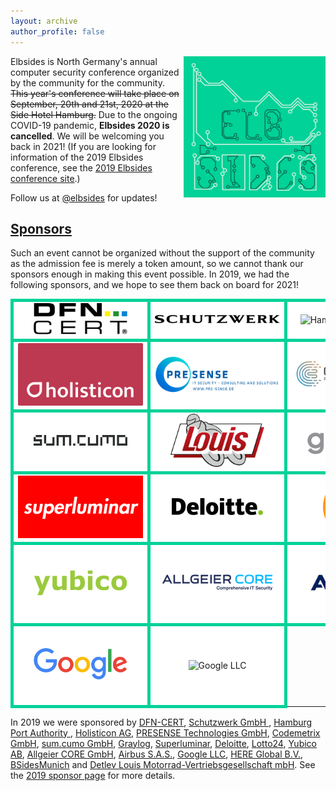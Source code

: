 ```yaml
---
layout: archive
author_profile: false
---
```


<img src="/assets/images/elbsides_teaser_500x500.png" align="right" width="45%" >


Elbsides is North Germany's annual computer security conference
organized by the community for the
community. ~~This year's conference will
take place on September, 20th and 21st, 2020 at the
Side Hotel Hamburg.~~ Due to the ongoing COVID-19 pandemic, **Elbsides
2020 is cancelled**. We will be welcoming you back in 2021! (If you are looking
for information of the 2019 Elbsides conference, see the
[2019 Elbsides conference site](https://2019.elbsides.de).)
      
Follow us at [@elbsides](https://twitter.com/elbsides) for updates!

## [Sponsors](https://2019.elbsides.de/sponsors.html) ##

Such an event cannot be organized without the support of the community
as the admission fee is merely a token amount, so we cannot thank our
sponsors enough in making this event possible. In 2019, we had the
following sponsors, and we hope to see them back on board for 2021!

<table>
		<tr>
			<td style="background-color: white; border: 5px solid #00d298; text-align: center; min-width:200px;">
				<img src="assets/images/dfn-cert.png" alt="DFN-CERT Services GmbH" width="150px" />
			</td>
			<td style="background-color: white; border: 5px solid #00d298; text-align: center; min-width:200px">
				<img src="assets/images/Schutzwerk_Logo_RZ.png" alt="Schutzwerk	GmbH" width="200px"/>
			</td>
			<td style="background-color: white; border: 5px solid #00d298; text-align: center; min-width:200px">
				<img src="assets/images/HPA_Logo_CMYK_mit_Schutzzone_halbes_H.jpg" alt="Hamburg Port Authority" width="180px"/>
			</td>
		</tr>
		<tr>
			<td style="background-color: white; border: 5px solid #00d298; text-align: center; min-width:200px;">
				<img src="assets/images/Holisticon-logo2016-white-on-sunrise-cmyk.png" alt="Holisticon" width="200px" />
			</td>
			<td style="background-color: white; border: 5px solid #00d298; text-align: center; min-width:200px;">
				<img src="assets/images/Logo_Presense_EN_rgb_blue_www.png" alt="PRESENSE Technologies GmbH" width="200px" />
			</td>
			<td style="background-color: white; border: 5px solid #00d298; text-align: center; min-width:200px">
				<img src="assets/images/codemetrix-logo.jpeg" alt="Codemetrix GmbH" width="200px" />
			</td>
		</tr>
		<tr>
			<td style="background-color: white; border: 5px solid #00d298; text-align: center; min-width:200px;">
				<img src="assets/images/sum.cumo-logo.png" alt="sum.cumo GmbH" width="150px" />
			</td>
			<td style="background-color: white; border: 5px solid #00d298; text-align: center; min-width:200px">
				<img src="assets/images/louis-logo.png" alt="Louis" width="150px" />
			</td>
			<td style="background-color: white; border: 5px solid #00d298; text-align: center; min-width:200px;">
				<img src="assets/images/Graylog_Logo_FINAL_color.png" alt="Graylog" width="150px" />
			</td>
		</tr>
		<tr>
			<td style="background-color: white; border: 5px solid #00d298; text-align: center; min-width:200px;">
				<img src="assets/images/Superluminar-400px.png" alt="Superluminar" width="200px" />
			</td>
			<td style="background-color: white; border: 5px solid #00d298; text-align: center; min-width:200px;">
				<img src="assets/images/Deloitte-200px.png" alt="Deloitte" width="200px" />
			</td>
			<td style="background-color: white; border: 5px solid #00d298; text-align: center; min-width:200px;">
				<img src="assets/images/L24_Logo_Hoch_rgb_neg_200px.png" alt="Lotto24" width="100px" />
			</td>
		</tr>
		<tr>
			<td style="background-color: white; border: 5px solid #00d298; text-align: center; min-width:200px; height:120px">
				<img src="assets/images/Yubico_Logo_Big.png"	alt="Yubico AB" width="150px" />
			</td>
			<td style="background-color: white; border: 5px solid #00d298; text-align: center; min-width:200px; height:120px">
				<img src="assets/images/Allgeier-CORE-With-Claim-200px.png" alt="Allgeier CORE GmbH" width="200px" />
			</td>
			<td style="background-color: white; border: 5px solid #00d298; text-align: center; min-width:200px; height:120px">
				<img src="assets/images/AIRBUS_Blue.png" alt="Airbus S.A.S." width="200px" />
			</td>
		</tr>
		<tr>
			<td style="background-color: white; border: 5px solid #00d298; text-align: center; min-width:200px; height:120px">
				<img src="assets/images/googlelogo_color_466x156dp.png"	alt="Google LLC" width="150px" />
			</td>
			<td style="background-color: white; border: 5px solid #00d298; text-align: center; min-width:200px; height:120px">
				<img src="assets/images/HERE_Logo_2016_POS_cmyk_IsoCV2.jpg"	alt="Google LLC" width="110px" />
			</td>
		</tr>
</table>
	
In 2019 we were sponsored by [DFN-CERT](https://www.dfn-cert.de),
[Schutzwerk GmbH ](https://www.schutzwerk.com),
[ Hamburg Port Authority ](https://www.hamburg-port-authority.de),
[Holisticon AG](https://www.holisticon.de),
[PRESENSE Technologies GmbH](https://www.pre-sense.de),
[Codemetrix GmbH](https://www.codemetrix.io),
[sum.cumo GmbH](https://www.sumcumo.com),
[Graylog](https://www.graylog.org),
[Superluminar](https://superluminar.io),
[Deloitte](http://www.deloitte.com/de),
[Lotto24](https://lotto24.de),
[Yubico AB](https://www.yubico.com),
[Allgeier CORE GmbH](https://www.allgeier-core.com),
[Airbus S.A.S.](https://www.airbus.com),
[Google LLC](https://www.google.com),
[HERE Global B.V.](https://www.here.com),
[BSidesMunich](https://www.bsidesmunich.org) and [Detlev Louis Motorrad-Vertriebsgesellschaft mbH](https://www.louis.eu). See
the [2019 sponsor page](https://2019.elbsides.de/sponsors.html) for more details.

